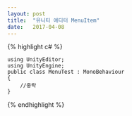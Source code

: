 ```yaml
---
layout: post
title:  "유니티 에디터 MenuItem"
date:   2017-04-08
---
```


{% highlight c# %}

```
using UnityEditor;
using UnityEngine;
public class MenuTest : MonoBehaviour
{
	//중략
}
```

{% endhighlight %}